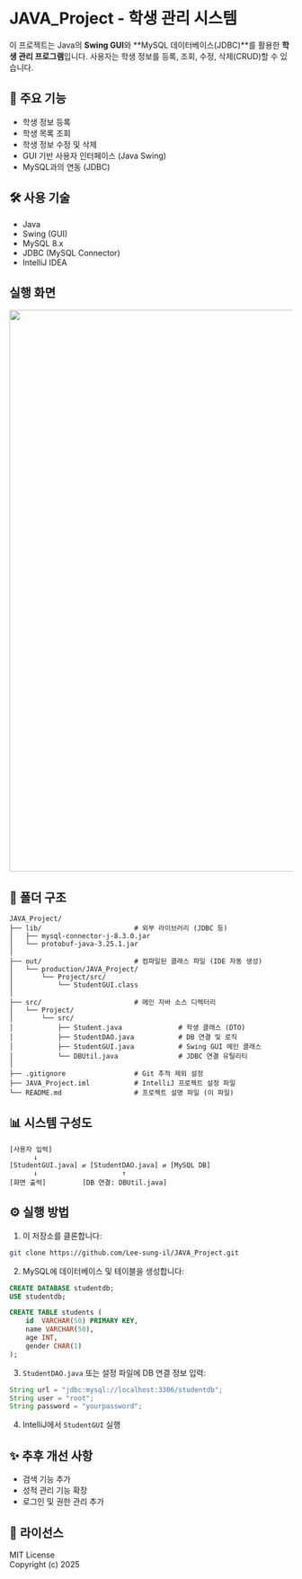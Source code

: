 
# JAVA_Project - 학생 관리 시스템

이 프로젝트는 Java의 **Swing GUI**와 **MySQL 데이터베이스(JDBC)**를 활용한 **학생 관리 프로그램**입니다. 사용자는 학생 정보를 등록, 조회, 수정, 삭제(CRUD)할 수 있습니다.

## 🧩 주요 기능

- 학생 정보 등록
- 학생 목록 조회
- 학생 정보 수정 및 삭제
- GUI 기반 사용자 인터페이스 (Java Swing)
- MySQL과의 연동 (JDBC)

## 🛠️ 사용 기술

- Java 
- Swing (GUI)
- MySQL 8.x
- JDBC (MySQL Connector)
- IntelliJ IDEA


## 실행 화면


<img src="https://github.com/user-attachments/assets/f47ff147-b099-4308-ba10-aca6fac118ef" width="1000"/>

## 📁 폴더 구조

```
JAVA_Project/
├── lib/                       # 외부 라이브러리 (JDBC 등)
│   ├── mysql-connector-j-8.3.0.jar
│   └── protobuf-java-3.25.1.jar
│
├── out/                       # 컴파일된 클래스 파일 (IDE 자동 생성)
│   └── production/JAVA_Project/
│       └── Project/src/
│           └── StudentGUI.class
│
├── src/                       # 메인 자바 소스 디렉터리
│   └── Project/
│       └── src/
│           ├── Student.java              # 학생 클래스 (DTO)
│           ├── StudentDAO.java           # DB 연결 및 로직
│           ├── StudentGUI.java           # Swing GUI 메인 클래스
│           └── DBUtil.java               # JDBC 연결 유틸리티
│
├── .gitignore                 # Git 추적 제외 설정
├── JAVA_Project.iml           # IntelliJ 프로젝트 설정 파일
└── README.md                  # 프로젝트 설명 파일 (이 파일)
```

## 📊 시스템 구성도

```
[사용자 입력]
      ↓
[StudentGUI.java] ⇄ [StudentDAO.java] ⇄ [MySQL DB]
      ↓                     ↑
[화면 출력]         [DB 연결: DBUtil.java]
```

## ⚙️ 실행 방법

1. 이 저장소를 클론합니다:

```bash
git clone https://github.com/Lee-sung-il/JAVA_Project.git
```

2. MySQL에 데이터베이스 및 테이블을 생성합니다:

```sql
CREATE DATABASE studentdb;
USE studentdb;

CREATE TABLE students (
    id  VARCHAR(50) PRIMARY KEY,
    name VARCHAR(50),
    age INT,
    gender CHAR(1)
);
```

3. `StudentDAO.java` 또는 설정 파일에 DB 연결 정보 입력:

```java
String url = "jdbc:mysql://localhost:3306/studentdb";
String user = "root";
String password = "yourpassword";
```

4. IntelliJ에서 `StudentGUI` 실행

## ✨ 추후 개선 사항

- 검색 기능 추가
- 성적 관리 기능 확장
- 로그인 및 권한 관리 추가

## 📜 라이선스

MIT License  
Copyright (c) 2025
